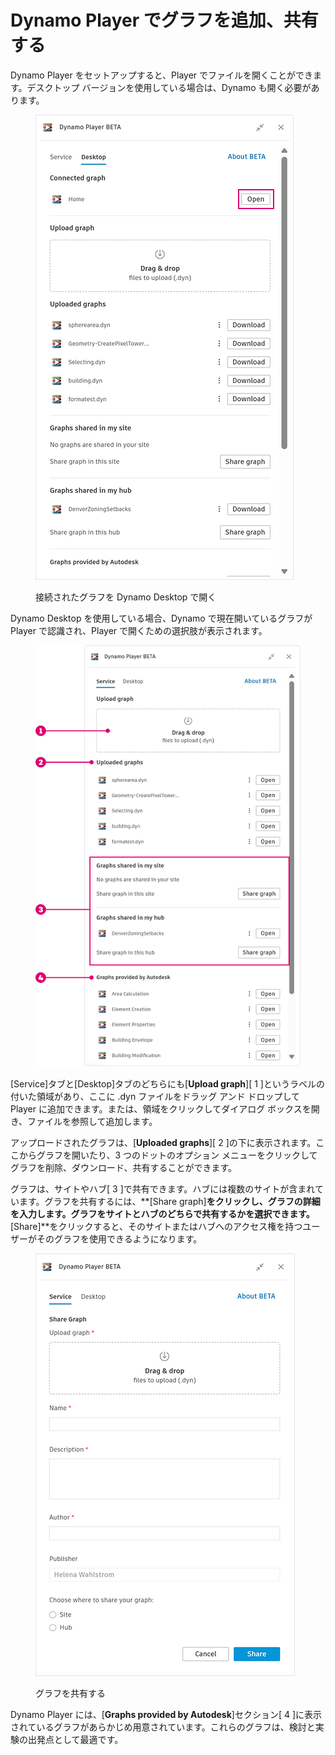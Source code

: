 # Dynamo Player でグラフを追加、共有する

Dynamo Player をセットアップすると、Player でファイルを開くことができます。デスクトップ バージョンを使用している場合は、Dynamo も開く必要があります。

<figure><img src="../.gitbook/assets/open-connected-graph.png" alt=""><figcaption><p>接続されたグラフを Dynamo Desktop で開く</p></figcaption></figure>

Dynamo Desktop を使用している場合、Dynamo で現在開いているグラフが Player で認識され、Player で開くための選択肢が表示されます。

<figure><img src="../.gitbook/assets/access-graphs.png" alt=""><figcaption></figcaption></figure>

[Service]タブと[Desktop]タブのどちらにも[**Upload graph**][ 1 ]というラベルの付いた領域があり、ここに .dyn ファイルをドラッグ アンド ドロップして　Player に追加できます。または、領域をクリックしてダイアログ ボックスを開き、ファイルを参照して追加します。

アップロードされたグラフは、[**Uploaded graphs**][ 2 ]の下に表示されます。ここからグラフを開いたり、3 つのドットのオプション メニューをクリックしてグラフを削除、ダウンロード、共有することができます。

グラフは、サイトやハブ[ 3 ]で共有できます。ハブには複数のサイトが含まれています。グラフを共有するには、**[Share graph]**をクリックし、グラフの詳細を入力します。グラフをサイトとハブのどちらで共有するかを選択できます。**[Share]**をクリックすると、そのサイトまたはハブへのアクセス権を持つユーザーがそのグラフを使用できるようになります。

<figure><img src="../.gitbook/assets/share-graph.png" alt=""><figcaption><p>グラフを共有する</p></figcaption></figure>

Dynamo Player には、[**Graphs provided by Autodesk**]セクション[ 4 ]に表示されているグラフがあらかじめ用意されています。これらのグラフは、検討と実験の出発点として最適です。



